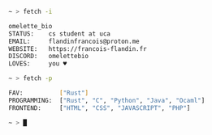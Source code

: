 ```bash
~ > fetch -i

omelette_bio
STATUS:    cs student at uca
EMAIL:     flandinfrancois@proton.me
WEBSITE:   https://francois-flandin.fr
DISCORD:   omelettebio
LOVES:     you ♥

~ > fetch -p

FAV:          ["Rust"]
PROGRAMMING:  ["Rust", "C", "Python", "Java", "Ocaml"]
FRONTEND:     ["HTML", "CSS", "JAVASCRIPT", "PHP"]

~ > █
```

<!-- ![Static Badge](https://img.shields.io/badge/python-%233776AB?logo=python&logoColor=white&labelColor=%23000000&color=%233776AB)
![Static Badge](https://img.shields.io/badge/rust-%23124243?logo=rust&labelColor=%23000000&color=%23f24a00)
![Static Badge](https://img.shields.io/badge/c-%233776AB?logo=c&logoColor=white&labelColor=%23000000&color=%23A8B9CC)
![Static Badge](https://img.shields.io/badge/java-%233776AB?logo=openjdk&logoColor=white&labelColor=%23000000&color=%23F7DF1E)
![Static Badge](https://img.shields.io/badge/ocaml-%233776AB?logo=ocaml&logoColor=white&labelColor=%23000000&color=%23EC6813) -->
